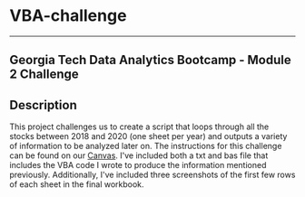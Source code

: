 # VBA-challenge
***
## Georgia Tech Data Analytics Bootcamp - Module 2 Challenge

## Description
This project challenges us to create a script that loops through all the stocks between 2018 and 2020 (one sheet per year) and outputs a variety of information to be analyzed later on. The instructions for this challenge can be found on our [Canvas](https://courses.bootcampspot.com/courses/2866/assignments/45778?module_item_id=845302). I've included both a txt and bas file that includes the VBA code I wrote to produce the information mentioned previously. Additionally, I've included three screenshots of the first few rows of each sheet in the final workbook. 

